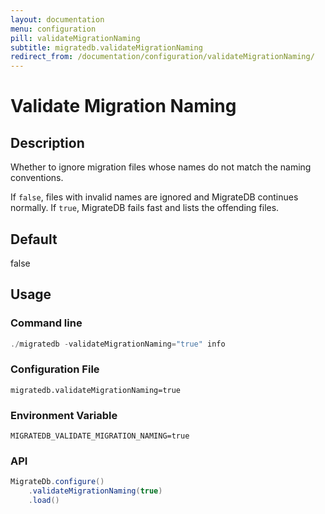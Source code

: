 ```yaml
---
layout: documentation
menu: configuration
pill: validateMigrationNaming
subtitle: migratedb.validateMigrationNaming
redirect_from: /documentation/configuration/validateMigrationNaming/
---
```


# Validate Migration Naming

## Description

Whether to ignore migration files whose names do not match the naming conventions.

If `false`, files with invalid names are ignored and MigrateDB continues normally. If `true`, MigrateDB fails fast and
lists the offending files.

## Default

false

## Usage

### Command line

```powershell
./migratedb -validateMigrationNaming="true" info
```

### Configuration File

```properties
migratedb.validateMigrationNaming=true
```

### Environment Variable

```properties
MIGRATEDB_VALIDATE_MIGRATION_NAMING=true
```

### API

```java
MigrateDb.configure()
    .validateMigrationNaming(true)
    .load()
```
